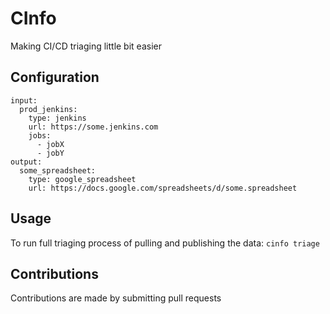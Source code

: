 # CInfo

Making CI/CD triaging little bit easier

## Configuration

```
input:
  prod_jenkins:
    type: jenkins
    url: https://some.jenkins.com
    jobs:
      - jobX
      - jobY
output:
  some_spreadsheet:
    type: google_spreadsheet
    url: https://docs.google.com/spreadsheets/d/some.spreadsheet
```

## Usage

To run full triaging process of pulling and publishing the data: `cinfo triage`

## Contributions

Contributions are made by submitting pull requests
